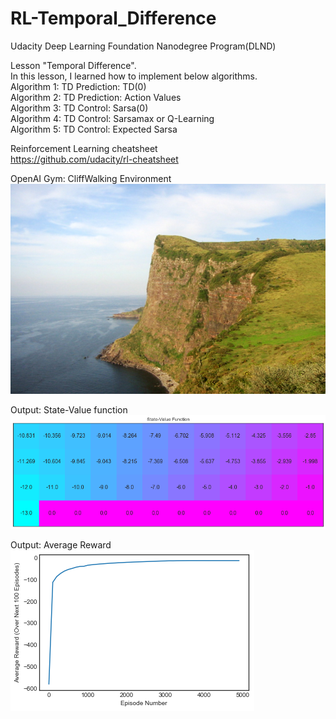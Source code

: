 # RL-Temporal_Difference
Udacity Deep Learning Foundation Nanodegree Program(DLND)  
  
Lesson "Temporal Difference".  
In this lesson, I learned how to implement below algorithms.  
Algorithm 1: TD Prediction: TD(0)  
Algorithm 2: TD Prediction: Action Values  
Algorithm 3: TD Control: Sarsa(0)  
Algorithm 4: TD Control: Sarsamax or Q-Learning  
Algorithm 5: TD Control: Expected Sarsa  
    
Reinforcement Learning cheatsheet  
https://github.com/udacity/rl-cheatsheet  

OpenAI Gym: CliffWalking Environment
![alt text](https://github.com/TakumaKawahara/RL-Temporal_Difference/blob/master/CliffWalkingEnv.jpg)  
  
  
Output: State-Value function
![alt text](https://github.com/TakumaKawahara/RL-Temporal_Difference/blob/master/State-value_function.png)  
  
  
Output: Average Reward  
![alt text](https://github.com/TakumaKawahara/RL-Temporal_Difference/blob/master/Reward.png)  
  

